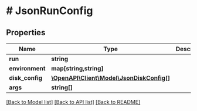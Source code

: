 # # JsonRunConfig

## Properties

Name | Type | Description | Notes
------------ | ------------- | ------------- | -------------
**run** | **string** |  | [optional]
**environment** | **map[string,string]** |  | [optional]
**disk_config** | [**\OpenAPI\Client\Model\JsonDiskConfig[]**](JsonDiskConfig.md) |  | [optional]
**args** | **string[]** |  | [optional]

[[Back to Model list]](../../README.md#models) [[Back to API list]](../../README.md#endpoints) [[Back to README]](../../README.md)
